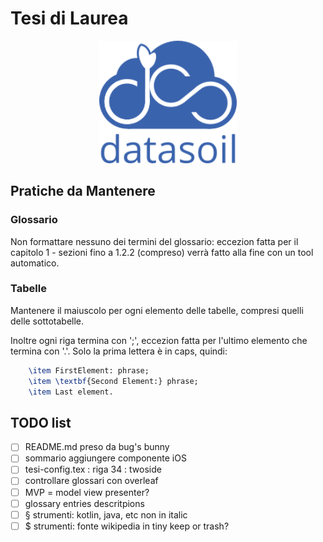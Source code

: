 # Tesi di Laurea
<p align="center">
    <img src="immagini/ds_logo.png" alt="DataSoil logo" width="220">
</p>

## Pratiche da Mantenere
### Glossario
Non formattare nessuno dei termini del glossario: eccezion fatta per il capitolo 1 - sezioni fino a 1.2.2 (compreso) verrà fatto alla fine con un tool automatico. 

### Tabelle
Mantenere il maiuscolo per ogni elemento delle tabelle, compresi quelli delle sottotabelle. 

Inoltre ogni riga termina con ';', eccezion fatta per l'ultimo elemento che termina con '.'.
Solo la prima lettera è in caps, quindi:

```tex
    \item FirstElement: phrase;
    \item \textbf{Second Element:} phrase;
    \item Last element.
```

## TODO list
- [ ] README.md preso da bug's bunny
- [ ] sommario aggiungere componente iOS
- [ ] tesi-config.tex : riga 34 : twoside 
- [ ] controllare glossari con overleaf
- [ ] MVP = model view presenter?
- [ ] glossary entries descritpions
- [ ] § strumenti: kotlin, java, etc non in italic
- [ ] $ strumenti: fonte wikipedia in tiny keep or trash?
